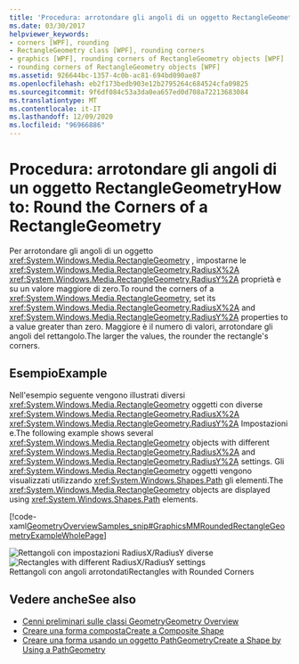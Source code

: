 ```yaml
---
title: 'Procedura: arrotondare gli angoli di un oggetto RectangleGeometry'
ms.date: 03/30/2017
helpviewer_keywords:
- corners [WPF], rounding
- RectangleGeometry class [WPF], rounding corners
- graphics [WPF], rounding corners of RectangleGeometry objects [WPF]
- rounding corners of RectangleGeometry objects [WPF]
ms.assetid: 926644bc-1357-4c0b-ac81-694bd090ae87
ms.openlocfilehash: eb2f173bedb903e12b2795264c684524cfa09825
ms.sourcegitcommit: 9f6df084c53a3da0ea657ed0d708a72213683084
ms.translationtype: MT
ms.contentlocale: it-IT
ms.lasthandoff: 12/09/2020
ms.locfileid: "96966886"
---
```

# <a name="how-to-round-the-corners-of-a-rectanglegeometry"></a><span data-ttu-id="5c9c3-102">Procedura: arrotondare gli angoli di un oggetto RectangleGeometry</span><span class="sxs-lookup"><span data-stu-id="5c9c3-102">How to: Round the Corners of a RectangleGeometry</span></span>
<span data-ttu-id="5c9c3-103">Per arrotondare gli angoli di un oggetto <xref:System.Windows.Media.RectangleGeometry> , impostarne le <xref:System.Windows.Media.RectangleGeometry.RadiusX%2A> <xref:System.Windows.Media.RectangleGeometry.RadiusY%2A> proprietà e su un valore maggiore di zero.</span><span class="sxs-lookup"><span data-stu-id="5c9c3-103">To round the corners of a <xref:System.Windows.Media.RectangleGeometry>, set its <xref:System.Windows.Media.RectangleGeometry.RadiusX%2A> and <xref:System.Windows.Media.RectangleGeometry.RadiusY%2A> properties to a value greater than zero.</span></span> <span data-ttu-id="5c9c3-104">Maggiore è il numero di valori, arrotondare gli angoli del rettangolo.</span><span class="sxs-lookup"><span data-stu-id="5c9c3-104">The larger the values, the rounder the rectangle's corners.</span></span>  
  
## <a name="example"></a><span data-ttu-id="5c9c3-105">Esempio</span><span class="sxs-lookup"><span data-stu-id="5c9c3-105">Example</span></span>  
 <span data-ttu-id="5c9c3-106">Nell'esempio seguente vengono illustrati diversi <xref:System.Windows.Media.RectangleGeometry> oggetti con diverse <xref:System.Windows.Media.RectangleGeometry.RadiusX%2A> <xref:System.Windows.Media.RectangleGeometry.RadiusY%2A> Impostazioni e.</span><span class="sxs-lookup"><span data-stu-id="5c9c3-106">The following example shows several <xref:System.Windows.Media.RectangleGeometry> objects with different <xref:System.Windows.Media.RectangleGeometry.RadiusX%2A> and <xref:System.Windows.Media.RectangleGeometry.RadiusY%2A> settings.</span></span> <span data-ttu-id="5c9c3-107">Gli <xref:System.Windows.Media.RectangleGeometry> oggetti vengono visualizzati utilizzando <xref:System.Windows.Shapes.Path> gli elementi.</span><span class="sxs-lookup"><span data-stu-id="5c9c3-107">The <xref:System.Windows.Media.RectangleGeometry> objects are displayed using <xref:System.Windows.Shapes.Path> elements.</span></span>  
  
 [!code-xaml[GeometryOverviewSamples_snip#GraphicsMMRoundedRectangleGeometryExampleWholePage](~/samples/snippets/csharp/VS_Snippets_Wpf/GeometryOverviewSamples_snip/CS/RectangleGeometryRoundedCornerExample.xaml#graphicsmmroundedrectanglegeometryexamplewholepage)]  
  
 <span data-ttu-id="5c9c3-108">![Rettangoli con impostazioni RadiusX&#47;RadiusY diverse](./media/graphicsmm-rounded.png "graphicsmm_rounded")</span><span class="sxs-lookup"><span data-stu-id="5c9c3-108">![Rectangles with different RadiusX&#47;RadiusY settings](./media/graphicsmm-rounded.png "graphicsmm_rounded")</span></span>  
<span data-ttu-id="5c9c3-109">Rettangoli con angoli arrotondati</span><span class="sxs-lookup"><span data-stu-id="5c9c3-109">Rectangles with Rounded Corners</span></span>  
  
## <a name="see-also"></a><span data-ttu-id="5c9c3-110">Vedere anche</span><span class="sxs-lookup"><span data-stu-id="5c9c3-110">See also</span></span>

- [<span data-ttu-id="5c9c3-111">Cenni preliminari sulle classi Geometry</span><span class="sxs-lookup"><span data-stu-id="5c9c3-111">Geometry Overview</span></span>](geometry-overview.md)
- [<span data-ttu-id="5c9c3-112">Creare una forma composta</span><span class="sxs-lookup"><span data-stu-id="5c9c3-112">Create a Composite Shape</span></span>](how-to-create-a-composite-shape.md)
- [<span data-ttu-id="5c9c3-113">Creare una forma usando un oggetto PathGeometry</span><span class="sxs-lookup"><span data-stu-id="5c9c3-113">Create a Shape by Using a PathGeometry</span></span>](how-to-create-a-shape-by-using-a-pathgeometry.md)

